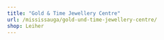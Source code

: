 ```yaml
---
title: "Gold & Time Jewellery Centre"
url: /mississauga/gold-und-time-jewellery-centre/
shop: Leiher
---
```

